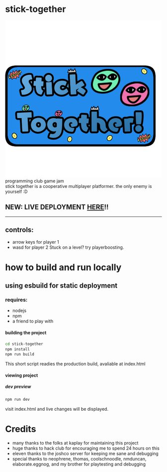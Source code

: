# stick-together
![text](https://raw.githubusercontent.com/ProbablyComputingSquid/stick-together/7a1d9ebac8a7087721f12b9f17e17793c2ad46c8/stick-together-logo-final.png)
programming club game jam<br>
stick together is a cooperative multiplayer platformer. the only enemy is yourself :D 

## NEW: LIVE DEPLOYMENT [HERE](https://probablycomputingsquid.github.io/stick-together/)!!

<hr>

## controls:

- arrow keys for player 1
- wasd for player 2
Stuck on a level? try playerboosting.

# how to build and run locally

## using esbuild for static deployment

### requires: 
- nodejs
- npm
- a friend to play with

#### building the project

```bash
cd stick-together
npm install
npm run build
```
This short script readies the production build, avaliable at index.html
#### viewing project 

##### dev preview
```bash
npm run dev
```
visit index.html and live changes will be displayed. 


# Credits

* many thanks to the folks at kaplay for maintaining this project
* huge thanks to hack club for encouraging me to spend 24 hours on this
* eleven thanks to the joshco server for keeping me sane and debugging
* special thanks to neophrene, thomas, coolschnoodle, nmduncan, elaborate.eggnog, and my brother for playtesting and debugging 
